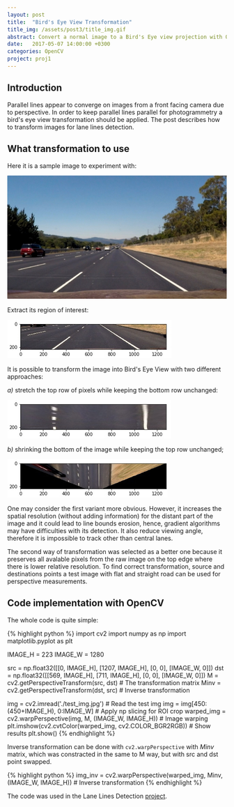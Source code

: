 ```yaml
---
layout: post
title:  "Bird's Eye View Transformation"
title_img: /assets/post3/title_img.gif
abstract: Convert a normal image to a Bird's Eye view projection with OpenCV.
date:   2017-05-07 14:00:00 +0300
categories: OpenCV
project: proj1
---
```

## Introduction

Parallel lines appear to converge on images from a front facing camera due to perspective. In order to keep parallel lines parallel for photogrammetry a bird's eye view transformation should be applied. The post describes how to transform images for lane lines detection.

## What transformation to use

Here it is a sample image to experiment with:

![Test image](/assets/post3/test_img.jpg)

Extract its region of interest:

![Test image](/assets/post3/roi.jpg)

It is possible to transform the image into Bird's Eye View with two different approaches:

_a)_ stretch the top row of pixels while keeping the bottom row unchanged:

![Transformation a](/assets/post3/transform_a.jpg)

_b)_ shrinking the bottom of the image while keeping the top row unchanged;

![Transformation a](/assets/post3/transform_b.jpg)

One may consider the first variant more obvious. However, it increases the spatial resolution (without adding information) for the distant part of the image and it could lead to line bounds erosion, hence, gradient algorithms may have difficulties with its detection. It also reduce viewing angle, therefore it is impossible to track other than central lanes.

The second way of transformation was selected as a better one because it preserves all avalable pixels from the raw image on the top edge where there is lower relative resolution. To find correct transformation, source and destinations points a test image with flat and straight road can be used for perspective measurements. 

## Code implementation with OpenCV

The whole code is quite simple:

{% highlight python %}
import cv2
import numpy as np
import matplotlib.pyplot as plt

IMAGE_H = 223
IMAGE_W = 1280

src = np.float32([[0, IMAGE_H], [1207, IMAGE_H], [0, 0], [IMAGE_W, 0]])
dst = np.float32([[569, IMAGE_H], [711, IMAGE_H], [0, 0], [IMAGE_W, 0]])
M = cv2.getPerspectiveTransform(src, dst) # The transformation matrix
Minv = cv2.getPerspectiveTransform(dst, src) # Inverse transformation

img = cv2.imread('./test_img.jpg') # Read the test img
img = img[450:(450+IMAGE_H), 0:IMAGE_W] # Apply np slicing for ROI crop
warped_img = cv2.warpPerspective(img, M, (IMAGE_W, IMAGE_H)) # Image warping
plt.imshow(cv2.cvtColor(warped_img, cv2.COLOR_BGR2RGB)) # Show results
plt.show()
{% endhighlight %}

Inverse transformation can be done with `cv2.warpPerspective` with _Minv_ matrix, which was constracted in the same to M way, but with src and dst point swapped.

{% highlight python %}
img_inv = cv2.warpPerspective(warped_img, Minv, (IMAGE_W, IMAGE_H)) # Inverse transformation
{% endhighlight %}

The code was used in the Lane Lines Detection [project][project-gh].

[project-gh]: /proj/proj1

